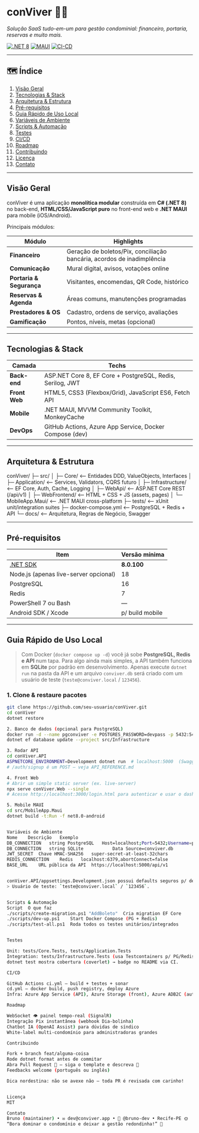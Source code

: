 ﻿
# conViver 🏢✨  
_Solução SaaS tudo-em-um para gestão condominial: financeiro, portaria, reservas e muito mais._

[![.NET 8](https://img.shields.io/badge/.NET-8.0-purple)](https://dotnet.microsoft.com/)
[![MAUI](https://img.shields.io/badge/.NET_MAUI-mobile-blue)](https://learn.microsoft.com/dotnet/maui/)
[![CI-CD](https://github.com/seu-usuario/conViver/actions/workflows/ci.yml/badge.svg)](https://github.com/seu-usuario/conViver/actions)

---

## 🗺️ Índice
1. [Visão Geral](#visão-geral)
2. [Tecnologias & Stack](#tecnologias--stack)
3. [Arquitetura & Estrutura](#arquitetura--estrutura)
4. [Pré-requisitos](#pré-requisitos)
5. [Guia Rápido de Uso Local](#guia-rápido-de-uso-local)
6. [Variáveis de Ambiente](#variáveis-de-ambiente)
7. [Scripts & Automação](#scripts--automação)
8. [Testes](#testes)
9. [CI/CD](#cicd)
10. [Roadmap](#roadmap)
11. [Contribuindo](#contribuindo)
12. [Licença](#licença)
13. [Contato](#contato)

---

## Visão Geral
conViver é uma aplicação **monolítica modular** construída em **C# (.NET 8)** no back-end, **HTML/CSS/JavaScript puro** no front-end web e **.NET MAUI** para mobile (iOS/Android).

Principais módulos:

| Módulo | Highlights |
|--------|------------|
| **Financeiro** | Geração de boletos/Pix, conciliação bancária, acordos de inadimplência |
| **Comunicação** | Mural digital, avisos, votações online |
| **Portaria & Segurança** | Visitantes, encomendas, QR Code, histórico |
| **Reservas & Agenda** | Áreas comuns, manutenções programadas |
| **Prestadores & OS** | Cadastro, ordens de serviço, avaliações |
| **Gamificação** | Pontos, níveis, metas (opcional) |

---

## Tecnologias & Stack

| Camada | Techs |
|--------|-------|
| **Back-end** | ASP.NET Core 8, EF Core + PostgreSQL, Redis, Serilog, JWT |
| **Front Web** | HTML5, CSS3 (Flexbox/Grid), JavaScript ES6, Fetch API |
| **Mobile** | .NET MAUI, MVVM Community Toolkit, MonkeyCache |
| **DevOps** | GitHub Actions, Azure App Service, Docker Compose (dev) |

---

## Arquitetura & Estrutura


conViver/
├─ src/
│ ├─ Core/ ⟵ Entidades DDD, ValueObjects, Interfaces
│ ├─ Application/ ⟵ Services, Validators, CQRS futuro
│ ├─ Infrastructure/ ⟵ EF Core, Auth, Cache, Logging
│ ├─ WebApi/ ⟵ ASP.NET Core REST (/api/v1)
│ ├─ WebFrontend/ ⟵ HTML + CSS + JS (assets, pages)
│ └─ MobileApp.Maui/ ⟵ .NET MAUI cross-platform
├─ tests/ ⟵ xUnit unit/integration suites
├─ docker-compose.yml ⟵ PostgreSQL + Redis + API
└─ docs/ ⟵ Arquitetura, Regras de Negócio, Swagger

---

## Pré-requisitos
| Item | Versão mínima |
|------|---------------|
| [.NET SDK](https://dotnet.microsoft.com/) | **8.0.100** |
| Node.js (apenas live-server opcional) | 18 |
| PostgreSQL | 16 |
| Redis | 7 |
| PowerShell 7 ou Bash | — |
| Android SDK / Xcode | p/ build mobile |

---

## Guia Rápido de Uso Local

> Com Docker (`docker compose up -d`) você já sobe **PostgreSQL, Redis e API** num tapa.
> Para algo ainda mais simples, a API também funciona em **SQLite** por padrão em desenvolvimento.
> Apenas execute `dotnet run` na pasta da API e um arquivo `conviver.db` será criado com um usuário de teste (`teste@conviver.local` / `123456`).

### 1. Clone & restaure pacotes
```bash
git clone https://github.com/seu-usuario/conViver.git
cd conViver
dotnet restore

2. Banco de dados (opcional para PostgreSQL)
docker run -d --name pgconviver -e POSTGRES_PASSWORD=devpass -p 5432:5432 postgres:16
dotnet ef database update --project src/Infrastructure

3. Rodar API
cd conViver.API
ASPNETCORE_ENVIRONMENT=Development dotnet run  # localhost:5000  (Swagger em /api/v1/swagger somente em Development)
# /auth/signup é um POST – veja API_REFERENCE.md

4. Front Web
# Abrir um simple static server (ex. live-server)
npx serve conViver.Web --single
# Acesse http://localhost:3000/login.html para autenticar e usar o dashboard

5. Mobile MAUI
cd src/MobileApp.Maui
dotnet build -t:Run -f net8.0-android


Variáveis de Ambiente
Nome	Descrição	Exemplo
DB_CONNECTION	string PostgreSQL	Host=localhost;Port=5432;Username=postgres;Password=devpass;Database=conviver;
DB_CONNECTION   string SQLite           Data Source=conviver.db
JWT_SECRET	Chave HMAC-SHA256	super-secret-at-least-32chars
REDIS_CONNECTION	Redis	localhost:6379,abortConnect=false
BASE_URL	URL pública da API	https://localhost:5000/api/v1


conViver.API/appsettings.Development.json possui defaults seguros p/ dev.
> Usuário de teste: `teste@conviver.local` / `123456`.


Scripts & Automação
Script	O que faz
./scripts/create-migration.ps1 "AddBoleto"	Cria migration EF Core
./scripts/dev-up.ps1	Start Docker Compose (PG + Redis)
./scripts/test-all.ps1	Roda todos os testes unitários/integrados


Testes

Unit: tests/Core.Tests, tests/Application.Tests  
Integration: tests/Infrastructure.Tests (usa Testcontainers p/ PG/Redis)  
dotnet test mostra cobertura (coverlet) → badge no README via CI.  

CI/CD

GitHub Actions ci.yml – build + testes + sonar  
cd.yml – docker build, push registry, deploy Azure    
Infra: Azure App Service (API), Azure Storage (front), Azure ADB2C (auth)  

Roadmap

WebSocket 👁️ painel tempo-real (SignalR) 
Integração Pix instantânea (webhook Dia-bolinha) 
Chatbot IA (OpenAI Assist) para dúvidas de síndico 
White-label multi-condomínio para administradoras grandes 

Contribuindo

Fork + branch feat/alguma-coisa  
Rode dotnet format antes de commitar  
Abra Pull Request 🚀 – siga o template e descreva 🍻  
Feedbacks welcome (português ou inglês) 

Dica nordestina: não se avexe não – toda PR é revisada com carinho!


Licença
MIT

Contato
Bruno (maintainer) • ✉️ dev@conviver.app • 🐙 @bruno-dev • Recife-PE 🌞
“Bora dominar o condomínio e deixar a gestão redondinha!” 🤝

